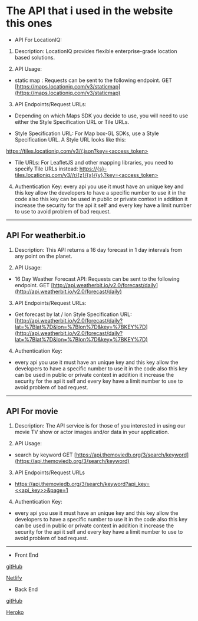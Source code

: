 # The API that i used in the website this ones

- API For LocationIQ:

1. Description:
 LocationIQ provides flexible enterprise-grade location based solutions.

2. API Usage:

- static map : Requests can be sent to the following endpoint.
GET [https://maps.locationiq.com/v3/staticmap](https://maps.locationiq.com/v3/staticmap)

3. API Endpoints/Request URLs:

- Depending on which Maps SDK you decide to use, you will need to use either the Style Specification URL or Tile URLs.

- Style Specification URL:
For Map box-GL SDKs, use a Style Specification URL. A Style URL looks like this:

[https://tiles.locationiq.com/v3/<theme>/<type>.json?key=<access_token>
](https://tiles.locationiq.com/v3/<theme>/<type>.json?key=<access_token>
)

- Tile URLs:
For LeafletJS and other mapping libraries, you need to specify Tile URLs instead:
[https://{s}-tiles.locationiq.com/v3/<theme>/r/{z}/{x}/{y}.<format>?key=<access_token>](https://{s}-tiles.locationiq.com/v3/<theme>/r/{z}/{x}/{y}.<format>?key=<access_token>)

4. Authentication Key: every api you use it must have an unique key and this key allow the developers to have a specific number to use it in the code  also this key can be used in public or private context in addition it increase the security for the api it self and every key have a limit number to use to avoid problem of bad request.

***

## API For weatherbit.io

1. Description: This API returns a 16 day forecast in 1 day intervals from any point on the planet.

2. API Usage:

- 16 Day Weather Forecast API: Requests can be sent to the following endpoint.
GET [http://api.weatherbit.io/v2.0/forecast/daily](http://api.weatherbit.io/v2.0/forecast/daily)

3. API Endpoints/Request URLs:

- Get forecast by lat / lon Style Specification URL:
[http://api.weatherbit.io/v2.0/forecast/daily?lat=%7Blat%7D&lon=%7Blon%7D&key=%7BKEY%7D](http://api.weatherbit.io/v2.0/forecast/daily?lat=%7Blat%7D&lon=%7Blon%7D&key=%7BKEY%7D)

4. Authentication Key:

- every api you use it must have an unique key and this key allow the developers to have a specific number to use it in the code  also this key can be used in public or private context in addition it increase the security for the api it self and every key have a limit number to use to avoid problem of bad request.

***

## API For movie

1. Description: The API service is for those of you interested in using our movie TV show or actor images and/or data in your application.

2. API Usage:

- search by keyword GET
[https://api.themoviedb.org/3/search/keyword](https://api.themoviedb.org/3/search/keyword)

3. API Endpoints/Request URLs

- [https://api.themoviedb.org/3/search/keyword?api_key=<<api_key>>&page=1](https://api.themoviedb.org/3/search/keyword?api_key=<<api_key>>&page=1)

4. Authentication Key:

- every api you use it must have an unique key and this key allow the developers to have a specific number to use it in the code  also this key can be used in public or private context in addition it increase the security for the api it self and every key have a limit number to use to avoid problem of bad request.

***

- Front End

[gitHub](https://github.com/ammarzeyad/city-explorer)

[Netlify](https://city-explorerr-ammarzeyad.netlify.app/)

- Back End

[gitHub](https://github.com/ammarzeyad/city-explorer-API)

[Heroko](https://github.com/ammarzeyad/city-explorer-API)
